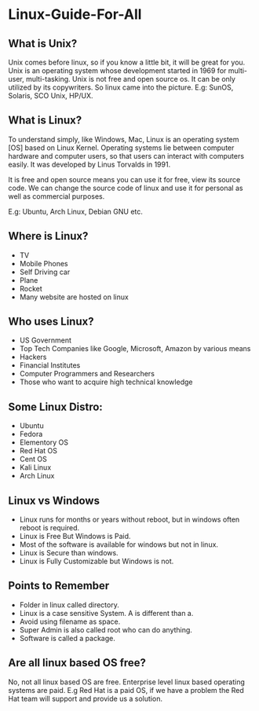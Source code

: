 # Linux-Guide-For-All

## What is Unix?

Unix comes before linux, so if you know a little bit, it will be great for you. Unix is an operating system whose development started in 1969 for multi-user, multi-tasking. Unix is not free and open source os. It can be only utilized by its copywriters. So linux came into the picture. E.g: SunOS, Solaris, SCO Unix, HP/UX.

## What is Linux?

To understand simply, like Windows, Mac, Linux is an operating system [OS] based on Linux Kernel. Operating systems lie between computer hardware and computer users, so that users can interact with computers easily. It was developed by Linus Torvalds in 1991.

It is free and open source means you can use it for free, view its source code. We can change the source code of linux and use it for personal as well as commercial purposes.

E.g: Ubuntu, Arch Linux, Debian GNU etc.

## Where is Linux?

* TV
* Mobile Phones
* Self Driving car
* Plane
* Rocket
* Many website are hosted on linux

## Who uses Linux?

* US Government
* Top Tech Companies like Google, Microsoft, Amazon by various means
* Hackers
* Financial Institutes
* Computer Programmers and Researchers
* Those who want to acquire high technical knowledge

## Some Linux Distro:

* Ubuntu
* Fedora
* Elementory OS
* Red Hat OS
* Cent OS
* Kali Linux
* Arch Linux

## Linux vs Windows

* Linux runs for months or years without reboot, but in windows often reboot is required.
* Linux is Free But Windows is Paid.
* Most of the software is available for windows but not in linux.
* Linux is Secure than windows.
* Linux is Fully Customizable but Windows is not.

## Points to Remember

* Folder in linux called directory.
* Linux is a case sensitive System. A is different than a.
* Avoid using filename as space.
* Super Admin is also called root who can do anything.
* Software is called a package.

## Are all linux based OS free?

No, not all linux based OS are free. Enterprise level linux based operating systems are paid. E.g Red Hat is a paid OS, if we have a problem the Red Hat team will support and provide us a solution.

